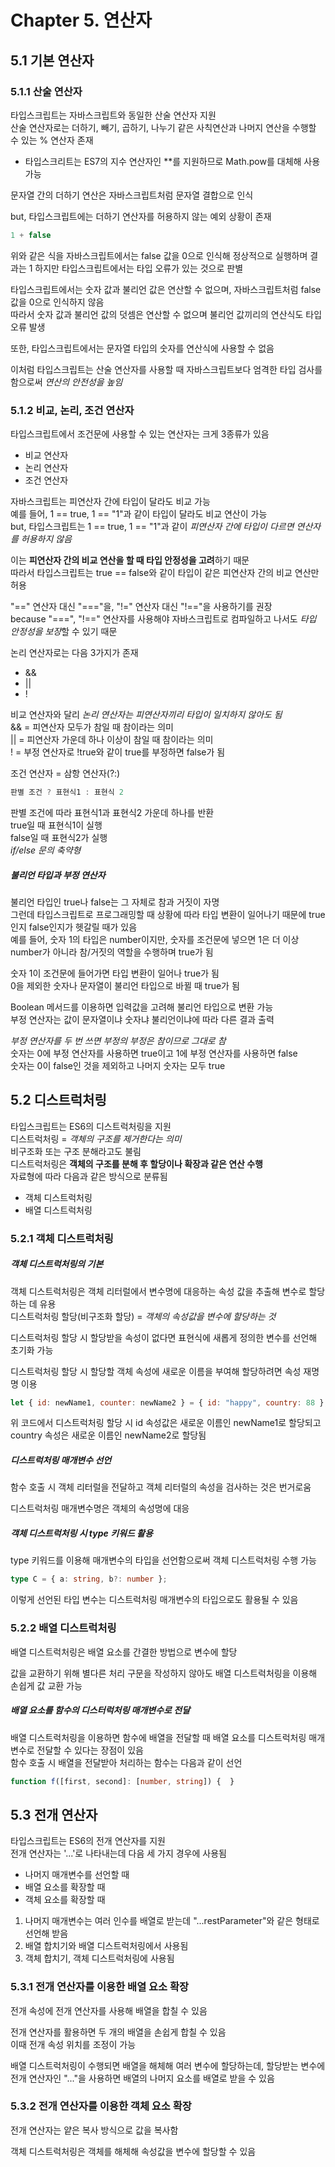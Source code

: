 # Chapter 5. 연산자

## 5.1 기본 연산자

### 5.1.1 산술 연산자

타입스크립트는 자바스크립트와 동일한 산술 연산자 지원  
산술 연산자로는 더하기, 빼기, 곱하기, 나누기 같은 사칙연산과 나머지 연산을 수행할 수 있는 % 연산자 존재  
+ 타입스크리트는 ES7의 지수 연산자인 **를 지원하므로 Math.pow를 대체해 사용 가능

문자열 간의 더하기 연산은 자바스크립트처럼 문자열 결합으로 인식

but, 타입스크립트에는 더하기 연산자를 허용하지 않는 예외 상황이 존재

```javascript
1 + false
```

위와 같은 식을 자바스크립트에서는 false 값을 0으로 인식해 정상적으로 실행하며 결과는 1 
하지만 타입스크립트에서는 타입 오류가 있는 것으로 판별

타입스크립트에서는 숫자 값과 불리언 값은 연산할 수 없으며, 자바스크립트처럼 false 값을 0으로 인식하지 않음  
따라서 숫자 값과 불리언 값의 덧셈은 연산할 수 없으며 불리언 값끼리의 연산식도 타입 오류 발생

또한, 타입스크립트에서는 문자열 타입의 숫자를 연산식에 사용할 수 없음

이처럼 타입스크립트는 산술 연산자를 사용할 때 자바스크립트보다 엄격한 타입 검사를 함으로써 <em>연산의 안전성을 높임</em>

### 5.1.2 비교, 논리, 조건 연산자

타입스크립트에서 조건문에 사용할 수 있는 연산자는 크게 3종류가 있음
- 비교 연산자
- 논리 연산자
- 조건 연산자

자바스크립트는 피연산자 간에 타입이 달라도 비교 가능  
예를 들어, 1 == true, 1 == "1"과 같이 타입이 달라도 비교 연산이 가능  
but, 타입스크립트는 1 == true, 1 == "1"과 같이 <em>피연산자 간에 타입이 다르면 연산자를 허용하지 않음</em>

이는 <strong>피연산자 간의 비교 연산을 할 때 타입 안정성을 고려</strong>하기 때문  
따라서 타입스크립트는 true == false와 같이 타입이 같은 피연산자 간의 비교 연산만 허용

"==" 연산자 대신 "==="을, "!=" 연산자 대신 "!=="을 사용하기를 권장  
because "===", "!==" 연산자를 사용해야 자바스크립트로 컴파일하고 나서도 <em>타입 안정성을 보장</em>할 수 있기 때문

논리 연산자로는 다음 3가지가 존재
- &&
- ||
- !

비교 연산자와 달리 <em>논리 연산자는 피연산자끼리 타입이 일치하지 않아도 됨</em>  
&& = 피연산자 모두가 참일 때 참이라는 의미  
|| = 피연산자 가운데 하나 이상이 참일 때 참이라는 의미  
! = 부정 연산자로 !true와 같이 true를 부정하면 false가 됨

조건 연산자 = 삼항 연산자(?:)

```javascript
판별 조건 ? 표현식1 : 표현식 2
```

판별 조건에 따라 표현식1과 표현식2 가운데 하나를 반환  
true일 때 표현식1이 실행  
false일 때 표현식2가 실행  
<em>if/else 문의 축약형</em>

##### 불리언 타입과 부정 연산자

불리언 타입인 true나 false는 그 자체로 참과 거짓이 자명  
그런데 타입스크립트로 프로그래밍할 때 상황에 따라 타입 변환이 일어나기 때문에 true인지 false인지가 헷갈릴 때가 있음  
예를 들어, 숫자 1의 타입은 number이지만, 숫자를 조건문에 넣으면 1은 더 이상 number가 아니라 참/거짓의 역할을 수행하며 true가 됨

숫자 1이 조건문에 들어가면 타입 변환이 일어나 true가 됨  
0을 제외한 숫자나 문자열이 불리언 타입으로 바뀔 때 true가 됨

Boolean 메서드를 이용하면 입력값을 고려해 불리언 타입으로 변환 가능  
부정 연산자는 값이 문자열이냐 숫자냐 불리언이냐에 따라 다른 결과 출력

<em>부정 연산자를 두 번 쓰면 부정의 부정은 참이므로 그대로 참</em>  
숫자는 0에 부정 연산자를 사용하면 true이고 1에 부정 연산자를 사용하면 false  
숫자는 0이 false인 것을 제외하고 나머지 숫자는 모두 true

## 5.2 디스트럭처링

타입스크립트는 ES6의 디스트럭처링을 지원  
디스트럭처링 = <em>객체의 구조를 제거한다는 의미</em>  
비구조화 또는 구조 분해라고도 불림  
디스트럭처링은 <strong>객체의 구조를 분해 후 할당이나 확장과 같은 연산 수행</strong>  
자료형에 따라 다음과 같은 방식으로 분류됨
- 객체 디스트럭처링
- 배열 디스트럭처링

### 5.2.1 객체 디스트럭처링

##### 객체 디스트럭처링의 기본

객체 디스트럭처링은 객체 리터럴에서 변수명에 대응하는 속성 값을 추출해 변수로 할당하는 데 유용  
디스트럭처링 할당(비구조화 할당) = <em>객체의 속성값을 변수에 할당하는 것</em>

디스트럭처링 할당 시 할당받을 속성이 없다면 표현식에 새롭게 정의한 변수를 선언해 초기화 가능

디스트럭처링 할당 시 할당할 객체 속성에 새로운 이름을 부여해 할당하려면 속성 재명명 이용

```javascript
let { id: newName1, counter: newName2 } = { id: "happy", country: 88 };
```

위 코드에서 디스트럭처링 할당 시 id 속성값은 새로운 이름인 newName1로 할당되고 country 속성은 새로운 이름인 newName2로 할당됨

##### 디스트럭처링 매개변수 선언

함수 호출 시 객체 리터럴을 전달하고 객체 리터럴의 속성을 검사하는 것은 번거로움

디스트럭처링 매개변수명은 객체의 속성명에 대응

##### 객체 디스트럭처링 시 type 키워드 활용

type 키워드를 이용해 매개변수의 타입을 선언함으로써 객체 디스트럭처링 수행 가능

```typescript
type C = { a: string, b?: number };
```

이렇게 선언된 타입 변수는 디스트럭처링 매개변수의 타입으로도 활용될 수 있음

### 5.2.2 배열 디스트럭처링

배열 디스트럭처링은 배열 요소를 간결한 방법으로 변수에 할당

값을 교환하기 위해 별다른 처리 구문을 작성하지 않아도 배열 디스트럭처링을 이용해 손쉽게 값 교환 가능

##### 배열 요소를 함수의 디스터럭처링 매개변수로 전달

배열 디스트럭처링을 이용하면 함수에 배열을 전달할 때 배열 요소를 디스트럭처링 매개변수로 전달할 수 있다는 장점이 있음  
함수 호출 시 배열을 전달받아 처리하는 함수는 다음과 같이 선언

```typescript
function f([first, second]: [number, string]) {  }
```

## 5.3 전개 연산자

타입스크립트는 ES6의 전개 연산자를 지원  
전개 연산자는 '...'로 나타내는데 다음 세 가지 경우에 사용됨

- 나머지 매개변수를 선언할 때
- 배열 요소를 확장할 때
- 객체 요소를 확장할 때

1. 나머지 매개변수는 여러 인수를 배열로 받는데 "...restParameter"와 같은 형태로 선언해 받음  
2. 배열 합치기와 배열 디스트럭처링에서 사용됨  
3. 객체 합치기, 객체 디스트럭처링에 사용됨

### 5.3.1 전개 연산자를 이용한 배열 요소 확장

전개 속성에 전개 연산자를 사용해 배열을 합칠 수 있음

전개 연산자를 활용하면 두 개의 배열을 손쉽게 합칠 수 있음  
이때 전개 속성 위치를 조정이 가능

배열 디스트럭처링이 수행되면 배열을 해체해 여러 변수에 할당하는데, 할당받는 변수에 전개 연산자인 "..."을 사용하면 배열의 나머지 요소를 배열로 받을 수 있음

### 5.3.2 전개 연산자를 이용한 객체 요소 확장

전개 연산자는 얕은 복사 방식으로 값을 복사함

객체 디스트럭처링은 객체를 해체해 속성값을 변수에 할당할 수 있음

